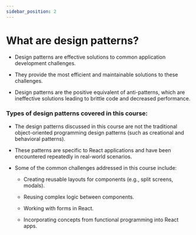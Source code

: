 ```yaml
---
sidebar_position: 2
---
```


# What are design patterns?

- Design patterns are effective solutions to common application development challenges.

- They provide the most efficient and maintainable solutions to these challenges.

- Design patterns are the positive equivalent of anti-patterns, which are ineffective solutions leading to brittle code and decreased performance.

### Types of design patterns covered in this course:

- The design patterns discussed in this course are not the traditional object-oriented programming design patterns (such as creational and behavioral patterns).

- These patterns are specific to React applications and have been encountered repeatedly in real-world scenarios.

- Some of the common challenges addressed in this course include:

  - Creating reusable layouts for components (e.g., split screens, modals).

  - Reusing complex logic between components.

  - Working with forms in React.

  - Incorporating concepts from functional programming into React apps.

